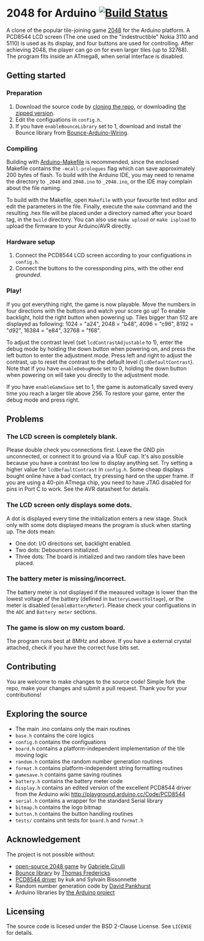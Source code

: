 # 2048 for Arduino [![Build Status](https://travis-ci.org/lizhaofeng1998/2048-arduino.svg?branch=master)](https://travis-ci.org/lizhaofeng1998/2048-arduino)
A clone of the popular tile-joining game [2048](https://gabrielecirulli.github.io/2048/) for the Arduino platform.
A PCD8544 LCD screen (The one used on the "indestructible" Nokia 3110 and 5110) is used as 
its display, and four buttons are used for controlling.
After achieving 2048, the player can go on for even larger tiles (up to 32768).
The program fits inside an ATmega8, when serial interface is disabled.

## Getting started
### Preparation
1. Download the source code by [cloning the repo](https://github.com/lizhaofeng1998/2048-arduino.git), or 
   downloading [the zipped version](https://github.com/lizhaofeng1998/2048-arduino/archive/master.zip).
2. Edit the configuations in `config.h`.
3. If you have `enableBounceLibrary` set to 1, download and install the Bounce library from 
   [Bounce-Arduino-Wiring](https://github.com/thomasfredericks/Bounce-Arduino-Wiring).

### Compiling
Building with [Arduino-Makefile](https://github.com/sudar/Arduino-Makefile) is recommended, 
since the enclosed Makefile contains the `-mcall-prologues` flag which can save approximately 
200 bytes of flash. To build with the Arduino IDE, you may need to rename the directory to 
`_2048` and `2048.ino` to `_2048.ino`, or the IDE may complain about the file naming.

To build with the Makefile, open `Makefile` with your favourite text editor and edit the 
parameters in the file. Finally, execute the `make` command and the resulting .hex file 
will be placed under a directory named after your board tag, in the `build` directory. You 
can also use `make upload` or `make ispload` to upload the firmware to your Arduino/AVR directly.

### Hardware setup
1. Connect the PCD8544 LCD screen according to your configuations in `config.h`.
2. Connect the buttons to the coressponding pins, with the other end *grounded*.

### Play!
If you got everything right, the game is now playable. Move the numbers in four directions with 
the buttons and watch your score go up! To enable backlight, hold the right button when powering 
up. Tiles bigger than 512 are displayed as following: 1024 = "a24", 2048 = "b48", 4096 = "c96", 
8192 = "d92", 16384 = "e84", 32768 = "f68".

To adjust the contrast level (set `lcdContrastAdjustable` to 1), enter the debug mode by 
holding the down button when powering on, and press the left button to enter the adjustment mode. Press left 
and right to adjust the contrast, up to reset the contrast to the default level (`lcdDefaultContrast`). 
Note that if you have `enableDebugMode` set to 0, holding the down button when powering on will take 
you directly to the adjustment mode.

If you have `enableGameSave` set to 1, the game is automatically saved every time you reach 
a larger tile above 256. To restore your game, enter the debug mode and press right.

## Problems
### The LCD screen is completely blank.
Please double check you connections first. Leave the GND pin unconnected, or connect it to ground 
via a 10uF cap. It's also possible because you have a contrast too low to display anything set. Try 
setting a higher value for `lcdDefaultContrast` in `config.h`. Some cheap displays bought online have a bad contact, 
try pressing hard on the upper frame. If you are using a 40-pin ATmega chip, you need to have JTAG disabled 
for pins in Port C to work. See the AVR datasheet for details.

### The LCD screen only displays some dots.
A dot is displayed every time the initialization enters a new stage. Stuck only with some dots 
displayed means the program is stuck when starting up. The dots mean:
* One dot: I/O directions set, backlight enabled.
* Two dots: Debouncers initialized.
* Three dots: The board is initialized and two random tiles have been placed.

### The battery meter is missing/incorrect.
The battery meter is not displayed if the measured voltage is lower than the lowest voltage of 
the battery (defined in `batteryLowestVoltage`), or the meter is disabled (`enableBatteryMeter`).
Please check your configuations in the `ADC` and `Battery meter` sections.

### The game is slow on my custom board.
The program runs best at 8MHz and above. If you have a external crystal attached, check if you 
have the correct fuse bits set.

## Contributing
You are welcome to make changes to the source code! Simple fork the repo, make your changes and 
submit a pull request. Thank you for your contributions!

## Exploring the source
* The main .ino contains only the main routines
* `base.h` contains the core logics
* `config.h` contains the configuations
* `board.h` contains a platform-independent implementation of the tile moving 
  logic
* `random.h` contains the random number generation routines
* `format.h` contains platform-independent string formatting routines
* `gamesave.h` contains game saving routines
* `battery.h` contains the battery meter code
* `display.h` contains an edited version of the excellent 
  PCD8544 driver from the Arduino wiki 
  http://playground.arduino.cc/Code/PCD8544
* `serial.h` contains a wrapper for the standard Serial library
* `bitmap.h` contains the logo bitmap
* `button.h` contains the button handling routines
* `tests/` contains unit tests for `board.h` and `format.h`

## Acknowledgement
The project is not possible without:
* [open-source 2048 game](https://github.com/gabrielecirulli/2048) by [Gabriele Cirulli](http://www.gabrielecirulli.com)
* [Bounce library](https://github.com/thomasfredericks/Bounce-Arduino-Wiring) by [Thomas Fredericks](https://github.com/thomasfredericks)
* [PCD8544 driver](http://playground.arduino.cc/Code/PCD8544) by kuk and Sylvain Bissonnette
* Random number generation code by [David Pankhurst](http://www.utopiamechanicus.com)
* Arduino libraries by [the Arduino project](http://arduino.cc/)

## Licensing
The source code is licesed under the BSD 2-Clause License. See `LICENSE` for details.

